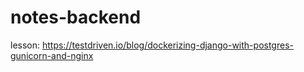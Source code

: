# notes-backend

lesson: https://testdriven.io/blog/dockerizing-django-with-postgres-gunicorn-and-nginx

